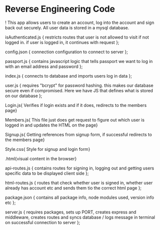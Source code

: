 # Reverse Engineering Code


! This app allows users to create an account, log into the account and sign back out securely.
 All user data is stored in a mysql database.





isAuthenticated.js 
{ restricts routes that user is not allowed to visit if not logged in. if user is logged in, it continues with request };





 config.json {
  connection configuration to connect to server };



passport.js {
  contains javascript logic that tells passport we want to log in with an email address and password };




index.js {
  connects to database and imports users log in data };

  user.js {
  requires "bcrypt" for password hashing. this makes our database secure even if compromised. Here we have JS that defines what is stored on our database };



Login.js{
Verifies if login exists and if it does, redirects to the members page}

Members.js{
This file just does get request to figure out which user is logged in
    and updates the HTML on the page}

Signup.js{
Getting references from signup form, if successful redirects to the members page}



Style.css{
Style for signup and login form}

.html{visual content in the browser}


api-routes.js { 
  contains routes for signing in, logging out and getting users specific data to be displayed client side };

 

 html-routes.js {
  routes that check whether user is signed in, whether user already has account etc and sends them tio the correct html page };




package.json {
contains all package info, node modules used, version info etc };

server.js {
requires packages, sets up PORT, creates express and middleware, creates routes and syncs database / logs message in terminal on successful connection to server };


